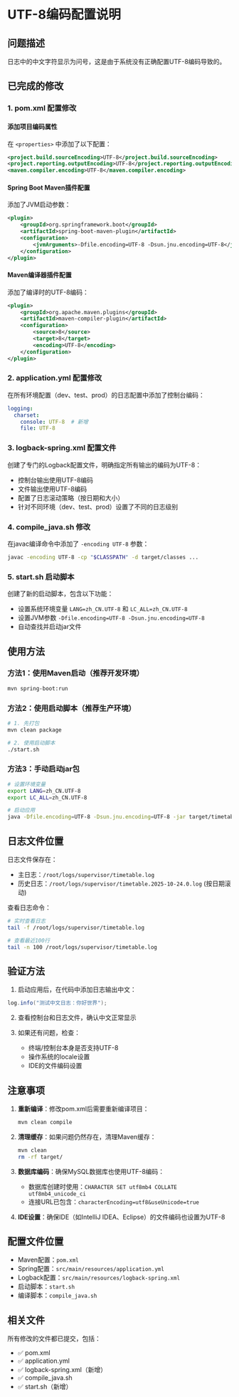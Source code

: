 # UTF-8编码配置说明

## 问题描述
日志中的中文字符显示为问号，这是由于系统没有正确配置UTF-8编码导致的。

## 已完成的修改

### 1. pom.xml 配置修改

#### 添加项目编码属性
在 `<properties>` 中添加了以下配置：
```xml
<project.build.sourceEncoding>UTF-8</project.build.sourceEncoding>
<project.reporting.outputEncoding>UTF-8</project.reporting.outputEncoding>
<maven.compiler.encoding>UTF-8</maven.compiler.encoding>
```

#### Spring Boot Maven插件配置
添加了JVM启动参数：
```xml
<plugin>
    <groupId>org.springframework.boot</groupId>
    <artifactId>spring-boot-maven-plugin</artifactId>
    <configuration>
        <jvmArguments>-Dfile.encoding=UTF-8 -Dsun.jnu.encoding=UTF-8</jvmArguments>
    </configuration>
</plugin>
```

#### Maven编译器插件配置
添加了编译时的UTF-8编码：
```xml
<plugin>
    <groupId>org.apache.maven.plugins</groupId>
    <artifactId>maven-compiler-plugin</artifactId>
    <configuration>
        <source>8</source>
        <target>8</target>
        <encoding>UTF-8</encoding>
    </configuration>
</plugin>
```

### 2. application.yml 配置修改

在所有环境配置（dev、test、prod）的日志配置中添加了控制台编码：
```yaml
logging:
  charset:
    console: UTF-8  # 新增
    file: UTF-8
```

### 3. logback-spring.xml 配置文件

创建了专门的Logback配置文件，明确指定所有输出的编码为UTF-8：
- 控制台输出使用UTF-8编码
- 文件输出使用UTF-8编码
- 配置了日志滚动策略（按日期和大小）
- 针对不同环境（dev、test、prod）设置了不同的日志级别

### 4. compile_java.sh 修改

在javac编译命令中添加了 `-encoding UTF-8` 参数：
```bash
javac -encoding UTF-8 -cp "$CLASSPATH" -d target/classes ...
```

### 5. start.sh 启动脚本

创建了新的启动脚本，包含以下功能：
- 设置系统环境变量 `LANG=zh_CN.UTF-8` 和 `LC_ALL=zh_CN.UTF-8`
- 设置JVM参数 `-Dfile.encoding=UTF-8 -Dsun.jnu.encoding=UTF-8`
- 自动查找并启动jar文件

## 使用方法

### 方法1：使用Maven启动（推荐开发环境）
```bash
mvn spring-boot:run
```

### 方法2：使用启动脚本（推荐生产环境）
```bash
# 1. 先打包
mvn clean package

# 2. 使用启动脚本
./start.sh
```

### 方法3：手动启动jar包
```bash
# 设置环境变量
export LANG=zh_CN.UTF-8
export LC_ALL=zh_CN.UTF-8

# 启动应用
java -Dfile.encoding=UTF-8 -Dsun.jnu.encoding=UTF-8 -jar target/timetable-backend-*.jar
```

## 日志文件位置

日志文件保存在：
- 主日志：`/root/logs/supervisor/timetable.log`
- 历史日志：`/root/logs/supervisor/timetable.2025-10-24.0.log` (按日期滚动)

查看日志命令：
```bash
# 实时查看日志
tail -f /root/logs/supervisor/timetable.log

# 查看最近100行
tail -n 100 /root/logs/supervisor/timetable.log
```

## 验证方法

1. 启动应用后，在代码中添加日志输出中文：
```java
log.info("测试中文日志：你好世界");
```

2. 查看控制台和日志文件，确认中文正常显示

3. 如果还有问题，检查：
   - 终端/控制台本身是否支持UTF-8
   - 操作系统的locale设置
   - IDE的文件编码设置

## 注意事项

1. **重新编译**：修改pom.xml后需要重新编译项目：
   ```bash
   mvn clean compile
   ```

2. **清理缓存**：如果问题仍然存在，清理Maven缓存：
   ```bash
   mvn clean
   rm -rf target/
   ```

3. **数据库编码**：确保MySQL数据库也使用UTF-8编码：
   - 数据库创建时使用：`CHARACTER SET utf8mb4 COLLATE utf8mb4_unicode_ci`
   - 连接URL已包含：`characterEncoding=utf8&useUnicode=true`

4. **IDE设置**：确保IDE（如IntelliJ IDEA、Eclipse）的文件编码也设置为UTF-8

## 配置文件位置

- Maven配置：`pom.xml`
- Spring配置：`src/main/resources/application.yml`
- Logback配置：`src/main/resources/logback-spring.xml`
- 启动脚本：`start.sh`
- 编译脚本：`compile_java.sh`

## 相关文件

所有修改的文件都已提交，包括：
- ✅ pom.xml
- ✅ application.yml
- ✅ logback-spring.xml（新增）
- ✅ compile_java.sh
- ✅ start.sh（新增）

